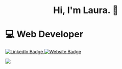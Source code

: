  <h1 align="center"> Hi, I'm Laura. 👋</h1>
 
 <h1> 💻 Web Developer</h1>
 
<div id="badges">
  <a href="https://www.linkedin.com/in/lauralagaresgil/">
    <img src="https://img.shields.io/badge/LinkedIn-blue?style=for-the-badge&logo=linkedin&logoColor=white" alt="LinkedIn Badge"/>
  </a>
   <a href="https://lauralagares-portfolio.netlify.app/">
    <img src="https://img.shields.io/badge/-Website-ff69b4?style=for-the-badge&logo" alt="Website Badge"/>
  </a>
</div>

![](https://komarev.com/ghpvc/?username=lauralagares&color=ff69b4)




